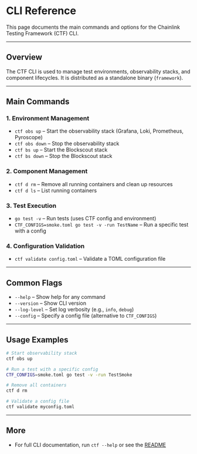 # CLI Reference

This page documents the main commands and options for the Chainlink Testing Framework (CTF) CLI.

---

## Overview

The CTF CLI is used to manage test environments, observability stacks, and component lifecycles. It is distributed as a standalone binary (`framework`).

---

## Main Commands

### 1. Environment Management

- `ctf obs up` – Start the observability stack (Grafana, Loki, Prometheus, Pyroscope)
- `ctf obs down` – Stop the observability stack
- `ctf bs up` – Start the Blockscout stack
- `ctf bs down` – Stop the Blockscout stack

### 2. Component Management

- `ctf d rm` – Remove all running containers and clean up resources
- `ctf d ls` – List running containers

### 3. Test Execution

- `go test -v` – Run tests (uses CTF config and environment)
- `CTF_CONFIGS=smoke.toml go test -v -run TestName` – Run a specific test with a config

### 4. Configuration Validation

- `ctf validate config.toml` – Validate a TOML configuration file

---

## Common Flags

- `--help` – Show help for any command
- `--version` – Show CLI version
- `--log-level` – Set log verbosity (e.g., `info`, `debug`)
- `--config` – Specify a config file (alternative to `CTF_CONFIGS`)

---

## Usage Examples

```bash
# Start observability stack
ctf obs up

# Run a test with a specific config
CTF_CONFIGS=smoke.toml go test -v -run TestSmoke

# Remove all containers
ctf d rm

# Validate a config file
ctf validate myconfig.toml
```

---

## More
- For full CLI documentation, run `ctf --help` or see the [README](https://github.com/smartcontractkit/chainlink-testing-framework#readme) 